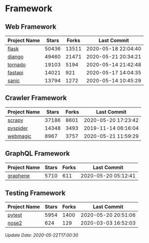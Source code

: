 # Framework

## Web Framework

| Project Name | Stars | Forks | Last Commit |
| ------------ | ----- | ----- | ----------- |
| [flask](https://github.com/pallets/flask) | 50436 | 13511 | 2020-05-18 22:04:40 |
| [django](https://github.com/django/django) | 49460 | 21471 | 2020-05-21 20:34:21 |
| [tornado](https://github.com/tornadoweb/tornado) | 19103 | 5194 | 2020-05-14 21:42:48 |
| [fastapi](https://github.com/tiangolo/fastapi) | 14021 | 921 | 2020-05-17 14:04:35 |
| [sanic](https://github.com/huge-success/sanic) | 13794 | 1272 | 2020-05-14 10:45:29 |

## Crawler Framework

| Project Name | Stars | Forks | Last Commit |
| ------------ | ----- | ----- | ----------- |
| [scrapy](https://github.com/scrapy/scrapy) | 37186 | 8601 | 2020-05-20 17:23:42 |
| [pyspider](https://github.com/binux/pyspider) | 14348 | 3493 | 2019-11-14 06:16:04 |
| [webmagic](https://github.com/code4craft/webmagic) | 8967 | 3757 | 2020-05-21 11:59:29 |

## GraphQL Framework

| Project Name | Stars | Forks | Last Commit |
| ------------ | ----- | ----- | ----------- |
| [graphene](https://github.com/graphql-python/graphene) | 5710 | 611 | 2020-05-20 05:12:41 |

## Testing Framework

| Project Name | Stars | Forks | Last Commit |
| ------------ | ----- | ----- | ----------- |
| [pytest](https://github.com/pytest-dev/pytest) | 5954 | 1400 | 2020-05-20 20:51:06 |
| [nose2](https://github.com/nose-devs/nose2) | 624 | 129 | 2020-03-03 16:52:03 |

*Update Date: 2020-05-22T17:00:30*